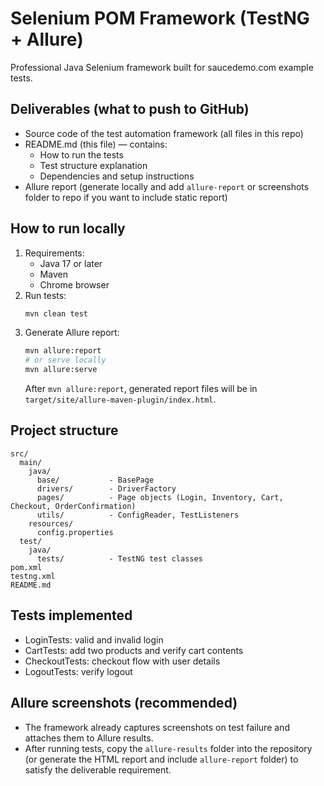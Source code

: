# Selenium POM Framework (TestNG + Allure)
Professional Java Selenium framework built for saucedemo.com example tests.

## Deliverables (what to push to GitHub)
- Source code of the test automation framework (all files in this repo)
- README.md (this file) — contains:
  - How to run the tests
  - Test structure explanation
  - Dependencies and setup instructions
- Allure report (generate locally and add `allure-report` or screenshots folder to repo if you want to include static report)

## How to run locally
1. Requirements:
   - Java 17 or later
   - Maven
   - Chrome browser
2. Run tests:
   ```bash
   mvn clean test
   ```
3. Generate Allure report:
   ```bash
   mvn allure:report
   # or serve locally
   mvn allure:serve
   ```
   After `mvn allure:report`, generated report files will be in `target/site/allure-maven-plugin/index.html`.

## Project structure
```
src/
  main/
    java/
      base/           - BasePage
      drivers/        - DriverFactory
      pages/          - Page objects (Login, Inventory, Cart, Checkout, OrderConfirmation)
      utils/          - ConfigReader, TestListeners
    resources/
      config.properties
  test/
    java/
      tests/          - TestNG test classes
pom.xml
testng.xml
README.md
```

## Tests implemented
- LoginTests: valid and invalid login
- CartTests: add two products and verify cart contents
- CheckoutTests: checkout flow with user details
- LogoutTests: verify logout


## Allure screenshots (recommended)
- The framework already captures screenshots on test failure and attaches them to Allure results.
- After running tests, copy the `allure-results` folder into the repository (or generate the HTML report and include `allure-report` folder) to satisfy the deliverable requirement.

